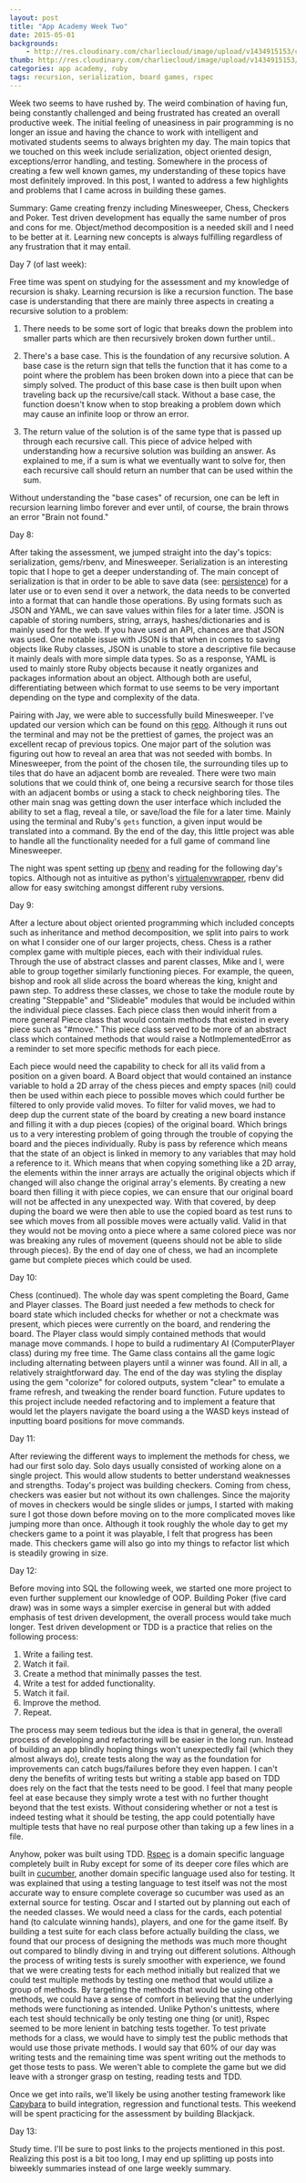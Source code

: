 ```yaml
---
layout: post
title: "App Academy Week Two"
date: 2015-05-01
backgrounds:
    - http://res.cloudinary.com/charliecloud/image/upload/v1434915153/charblog/w2_bg.jpg
thumb: http://res.cloudinary.com/charliecloud/image/upload/v1434915153/charblog/w2_thumb.png
categories: app academy, ruby
tags: recursion, serialization, board games, rspec
---
```


Week two seems to have rushed by. The weird combination of having fun, being constantly challenged and being
frustrated has created an overall productive week. The initial feeling of uneasiness in pair programming is no longer
an issue and having the chance to work with intelligent and motivated students seems to always brighten my day. The
main topics that we touched on this week include serialization, object oriented design, exceptions/error handling,
and testing. Somewhere in the process of creating a few well known games, my understanding of these topics have most
definitely improved. In this post, I wanted to address a few highlights and problems that I came across in building
these games.

Summary: Game creating frenzy including Minesweeper, Chess, Checkers and Poker. Test driven development has equally
the same number of pros and cons for me. Object/method decomposition is a needed skill and I need to be better at it.
Learning new concepts is always fulfilling regardless of any frustration that it may entail.

Day 7 (of last week):

Free time was spent on studying for the assessment and my knowledge of recursion is shaky. Learning recursion is
like a recursion function. The base case is understanding that there are mainly three aspects in creating a recursive
solution to a problem:

1. There needs to be some sort of logic that breaks down the problem into smaller parts which are then recursively
broken down further until..

2. There's a base case. This is the foundation of any recursive solution. A base case is the return sign that tells the
function that it has come to a point where the problem has been broken down into a piece that can be simply solved.
The product of this base case is then built upon when traveling back up the recursive/call stack. Without a base case,
the function doesn't know when to stop breaking a problem down which may cause an infinite loop or throw an error.

3. The return value of the solution is of the same type that is passed up through each recursive call. This piece of
advice helped with understanding how a recursive solution was building an answer. As explained to me, if a sum is
what we eventually want to solve for, then each recursive call should return an number that can be used within the sum.

Without understanding the "base cases" of recursion, one can be left in recursion learning limbo forever and ever until,
of course, the brain throws an error "Brain not found."

Day 8:

After taking the assessment, we jumped straight into the day's topics: serialization, gems/rbenv, and Minesweeper.
Serialization is an interesting topic that I hope to get a deeper understanding of. The main concept of serialization
is that in order to be able to save data
(see: [persistence](http://en.wikipedia.org/wiki/Persistence_%28computer_science%29))
 for a later use or to even send it over a network, the data needs to be converted into a format that can handle
those operations. By using formats such as JSON and YAML, we can save values within files for a later time. JSON
is capable of storing numbers, string, arrays, hashes/dictionaries and is mainly used for the web. If you have used an
API, chances are that JSON was used. One notable issue with JSON is that when in comes to saving objects like Ruby classes,
JSON is unable to store a descriptive file because it mainly deals with more simple data types. So as a response, YAML
is used to mainly store Ruby objects because it neatly organizes and packages information about an object. Although both
are useful, differentiating between which format to use seems to be very important depending on the type and complexity
of the data.

Pairing with Jay, we were able to successfully build Minesweeper. I've updated our version which can be found on this
[repo](https://github.com/ChanChar/aA/blob/master/w2d1/minesweeper.rb). Although it runs out the terminal and may not
be the prettiest of games, the project was an excellent recap of previous topics. One major part of the solution was
figuring out how to reveal an area that was not seeded with bombs. In Minesweeper, from the point of the chosen tile,
the surrounding tiles up to tiles that do have an adjacent bomb are revealed. There were two main solutions that we could
think of, one being a recursive search for those tiles with an adjacent bombs or using a stack to check neighboring
tiles. The other main snag was getting down the user interface which included the ability to set a flag, reveal a tile,
or save/load the file for a later time. Mainly using the terminal and Ruby's ```gets``` function, a given input would be
translated into a command. By the end of the day, this little project was able to handle all the functionality needed
for a full game of command line Minesweeper.

The night was spent setting up [rbenv](https://github.com/sstephenson/rbenv) and reading for the following day's topics.
Although not as intuitive as python's [virtualenvwrapper](https://virtualenvwrapper.readthedocs.org/en/latest/), rbenv
did allow for easy switching amongst different ruby versions.


Day 9:

After a lecture about object oriented programming which included concepts such as inheritance and method decomposition,
we split into pairs to work on what I consider one of our larger projects, chess. Chess is a rather complex game with
multiple pieces, each with their individual rules. Through the use of abstract classes and parent classes, Mike and I,
were able to group together similarly functioning pieces. For example, the queen, bishop and rook all slide across the
board whereas the king, knight and pawn step. To address these classes, we chose to take the module route by creating
"Steppable" and "Slideable" modules that would be included within the individual piece classes. Each piece class then would
inherit from a more general Piece class that would contain methods that existed in every piece such as "#move." This
piece class served to be more of an abstract class which contained methods that would raise a NotImplementedError as a
reminder to set more specific methods for each piece.

Each piece would need the capability to check for all its valid from a position on a given board. A Board
object that would contained an instance variable to hold a 2D array of the chess pieces and empty spaces (nil) could
then be used within each piece to possible moves which could further be filtered to only provide valid moves. To filter
for valid moves, we had to deep dup the current state of the board by creating a new board instance and filling it with
a dup pieces (copies) of the original board. Which brings us to a very interesting problem of going through the trouble of
copying the board and the pieces individually. Ruby is pass by reference which means that the state of an object is linked
in memory to any variables that may hold a reference to it. Which means that when copying something like a 2D array, the
elements within the inner arrays are actually the original objects which if changed will also change the original array's
elements. By creating a new board then filling it with piece copies, we can ensure that our original board will not be
affected in any unexpected way. With that covered, by deep duping the board we were then able to use the copied board as
test runs to see which moves from all possible moves were actually valid. Valid in that they would not be moving onto a piece
where a same colored piece was nor was breaking any rules of movement (queens should not be able to slide through pieces).
By the end of day one of chess, we had an incomplete game but complete pieces which could be used.

Day 10:

Chess (continued). The whole day was spent completing the Board, Game and Player classes. The Board just needed a few
methods to check for board state which included checks for whether or not a checkmate was present, which pieces were
currently on the board, and rendering the board. The Player class would simply contained methods that would manage
move commands. I hope to build a rudimentary AI (ComputerPlayer class) during my free time. The Game class contains
all the game logic including alternating between players until a winner was found. All in all, a relatively straightforward
day. The end of the day was styling the display using the gem "colorize" for colored outputs, system "clear" to emulate
a frame refresh, and tweaking the render board function. Future updates to this project include needed refactoring and
to implement a feature that would let the players navigate the board using a the WASD keys instead of inputting board
positions for move commands.

Day 11:

After reviewing the different ways to implement the methods for chess, we had our first solo day. Solo days usually
consisted of working alone on a single project. This would allow students to better understand weaknesses and strengths.
Today's project was building checkers. Coming from chess, checkers was easier but not without its own challenges. Since
the majority of moves in checkers would be single slides or jumps, I started with making sure I got those down before
moving on to the more complicated moves like jumping more than once. Although it took roughly the whole day to get my
checkers game to a point it was playable, I felt that progress has been made. This checkers game will also go into my
things to refactor list which is steadily growing in size.

Day 12:

Before moving into SQL the following week, we started one more project to even further supplement our knowledge of OOP.
Building Poker (five card draw) was in some ways a simpler exercise in general but with added emphasis of test driven
development, the overall process would take much longer. Test driven development or TDD is a practice that relies on
the following process:

1. Write a failing test.
2. Watch it fail.
3. Create a method that minimally passes the test.
4. Write a test for added functionality.
5. Watch it fail.
6. Improve the method.
7. Repeat.

The process may seem tedious but the idea is that in general, the overall process of developing and refactoring will
be easier in the long run. Instead of building an app blindly hoping things won't unexpectedly fail (which they almost
always do), create tests along the way as the foundation for improvements can catch bugs/failures before they even happen.
I can't deny the benefits of writing tests but writing a stable app based on TDD does rely on the fact that the tests
need to be good. I feel that many people feel at ease because they simply wrote a test with no further thought beyond
that the test exists. Without considering whether or not a test is indeed testing what it should be testing, the app
could potentially have multiple tests that have no real purpose other than taking up a few lines in a file.

Anyhow, poker was built using TDD. [Rspec](http://rspec.info/) is a domain specific language completely built in Ruby
except for some of its deeper core files which are built in [cucumber](https://cukes.info/), another domain specific
language used also for testing. It was explained that using a testing language to test itself was not the most accurate
way to ensure complete coverage so cucumber was used as an external source for testing. Oscar and I started out by
planning out each of the needed classes. We would need a class for the cards, each potential hand (to calculate winning
hands), players, and one for the game itself. By building a test suite for each class before actually building the class,
we found that our process of designing the methods was much more thought out compared to blindly diving in and trying out
different solutions. Although the process of writing tests is surely smoother with experience, we found that we were
creating tests for each method initially but realized that we could test multiple methods by testing one method that would
utilize a group of methods. By targeting the methods that would be using other methods, we could have a sense of comfort
in believing that the underlying methods were functioning as intended. Unlike Python's unittests, where each test should
technically be only testing one thing (or unit), Rspec seemed to be more lenient in batching tests together. To test
private methods for a class, we would have to simply test the public methods that would use those private methods. I would
say that 60% of our day was writing tests and the remaining time was spent writing out the methods to get those tests to
pass. We weren't able to complete the game but we did leave with a stronger grasp on testing, reading tests and TDD.

Once we get into rails, we'll likely be using another testing framework like [Capybara](https://github.com/jnicklas/capybara)
to build integration, regression and functional tests. This weekend will be spent practicing for the assessment by
building Blackjack.

Day 13:

Study time. I'll be sure to post links to the projects mentioned in this post. Realizing this post is a bit too long,
I may end up splitting up posts into biweekly summaries instead of one large weekly summary.
